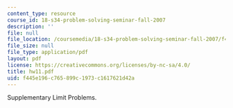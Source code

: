 ```yaml
---
content_type: resource
course_id: 18-s34-problem-solving-seminar-fall-2007
description: ''
file: null
file_location: /coursemedia/18-s34-problem-solving-seminar-fall-2007/f445e196c765899c1973c1617621d42a_hw11.pdf
file_size: null
file_type: application/pdf
layout: pdf
license: https://creativecommons.org/licenses/by-nc-sa/4.0/
title: hw11.pdf
uid: f445e196-c765-899c-1973-c1617621d42a
---
```

Supplementary Limit Problems.